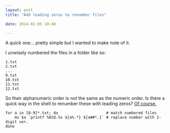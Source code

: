 ```yaml
---
layout: post
title: "Add leading zeros to renumber files"

date: 2014-02-05 10:48

---
```


A quick one... pretty simple but I wanted to make note of it.

I unwisely numbered the files in a folder like so:

```
1.txt
2.txt
...
9.txt
10.txt
11.txt
12.txt
```

So their alphanumeric order is not the same as the numeric order. Is there
a quick way in the shell to renumber these with leading zeros?
[Of course.](http://stackoverflow.com/questions/3672301/linux-shell-script-to-add-leading-zeros-to-file-names)

    for a in [0-9]*.txt; do                     # match numbered files
        mv $a `printf %02d.%s ${a%.*} ${a##*.}` # replace number with 2-digit ver.
    done